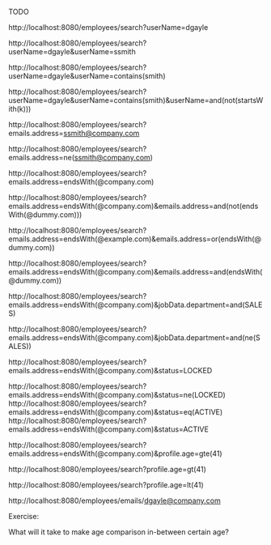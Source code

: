 TODO



http://localhost:8080/employees/search?userName=dgayle

http://localhost:8080/employees/search?userName=dgayle&userName=ssmith


http://localhost:8080/employees/search?userName=dgayle&userName=contains(smith)

http://localhost:8080/employees/search?userName=dgayle&userName=contains(smith)&userName=and(not(startsWith(k)))

http://localhost:8080/employees/search?emails.address=ssmith@company.com


http://localhost:8080/employees/search?emails.address=ne(ssmith@company.com)

http://localhost:8080/employees/search?emails.address=endsWith(@company.com)


http://localhost:8080/employees/search?emails.address=endsWith(@company.com)&emails.address=and(not(endsWith(@dummy.com)))

http://localhost:8080/employees/search?emails.address=endsWith(@example.com)&emails.address=or(endsWith(@dummy.com))


http://localhost:8080/employees/search?emails.address=endsWith(@company.com)&emails.address=and(endsWith(@dummy.com))



http://localhost:8080/employees/search?emails.address=endsWith(@company.com)&jobData.department=and(SALES)


http://localhost:8080/employees/search?emails.address=endsWith(@company.com)&jobData.department=and(ne(SALES))


http://localhost:8080/employees/search?emails.address=endsWith(@company.com)&status=LOCKED


http://localhost:8080/employees/search?emails.address=endsWith(@company.com)&status=ne(LOCKED)
http://localhost:8080/employees/search?emails.address=endsWith(@company.com)&status=eq(ACTIVE)
http://localhost:8080/employees/search?emails.address=endsWith(@company.com)&status=ACTIVE


http://localhost:8080/employees/search?emails.address=endsWith(@company.com)&profile.age=gte(41)

http://localhost:8080/employees/search?profile.age=gt(41)

http://localhost:8080/employees/search?profile.age=lt(41)

http://localhost:8080/employees/emails/dgayle@company.com

Exercise:

What will it take to make age comparison in-between certain age?


